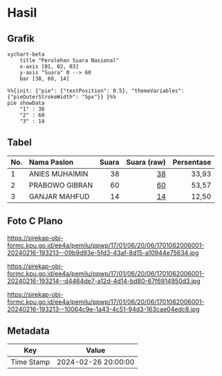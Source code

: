# Hasil

## Grafik

```mermaid
xychart-beta
    title "Perolehan Suara Nasional"
    x-axis [01, 02, 03]
    y-axis "Suara" 0 --> 60
    bar [38, 60, 14]
```

```mermaid
%%{init: {"pie": {"textPosition": 0.5}, "themeVariables": {"pieOuterStrokeWidth": "5px"}} }%%
pie showData
    "1" : 38
    "2" : 60
    "3" : 14
```

## Tabel

| No. | Nama Paslon    | Suara | Suara (raw) | Persentase |
|:--- |:-------------- | -----:| -----------:| ----------:|
| 1   | ANIES MUHAIMIN | 38    | [38][p-1]   | 33,93      |
| 2   | PRABOWO GIBRAN | 60    | [60][p-2]   | 53,57      |
| 3   | GANJAR MAHFUD  | 14    | [14][p-3]   | 12,50      |


[p-1]: https://github.com/gigit-pemilu/pemilu-2024/blob/main/pilpres/hitung-suara/sub/17-bengkulu/sub/01-bengkulu-selatan/sub/06-pino-raya/sub/2006-tungkal-i/sub/001-tps/sub/paslon-1.txt
[p-2]: https://github.com/gigit-pemilu/pemilu-2024/blob/main/pilpres/hitung-suara/sub/17-bengkulu/sub/01-bengkulu-selatan/sub/06-pino-raya/sub/2006-tungkal-i/sub/001-tps/sub/paslon-2.txt
[p-3]: https://github.com/gigit-pemilu/pemilu-2024/blob/main/pilpres/hitung-suara/sub/17-bengkulu/sub/01-bengkulu-selatan/sub/06-pino-raya/sub/2006-tungkal-i/sub/001-tps/sub/paslon-3.txt

## Foto C Plano

https://sirekap-obj-formc.kpu.go.id/ee4a/pemilu/ppwp/17/01/06/20/06/1701062006001-20240216-193213--09b9d93e-5fd3-43af-8d15-a10944e75634.jpg

https://sirekap-obj-formc.kpu.go.id/ee4a/pemilu/ppwp/17/01/06/20/06/1701062006001-20240216-193214--d4464de7-a12d-4d14-bd80-67f6914950d3.jpg

https://sirekap-obj-formc.kpu.go.id/ee4a/pemilu/ppwp/17/01/06/20/06/1701062006001-20240216-193213--10064c9e-1a43-4c51-94d3-163cae04edc8.jpg


## Metadata

| Key        | Value               |
| ---------- | ------------------- |
| Time Stamp | 2024-02-26 20:00:00 |



